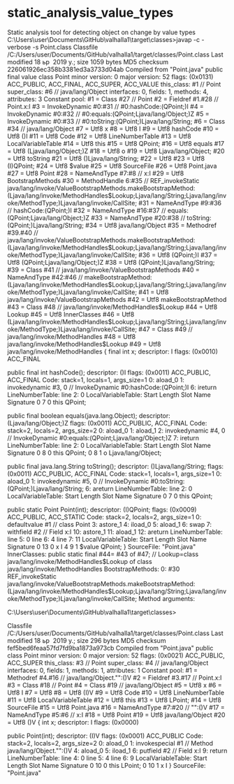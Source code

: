 # static_analysis_value_types
Static analysis tool for detecting  object on change by value types
C:\Users\user\Documents\GitHub\valhalla1\target\classes>javap -c -verbose -s Point.class
Classfile /C:/Users/user/Documents/GitHub/valhalla1/target/classes/Point.class
  Last modified 18 ьр  2019 у.; size 1059 bytes
  MD5 checksum 226061926ec358b3381ed3a3733d04ab
  Compiled from "Point.java"
public final value class Point
  minor version: 0
  major version: 52
  flags: (0x0131) ACC_PUBLIC, ACC_FINAL, ACC_SUPER, ACC_VALUE
  this_class: #1                          // Point
  super_class: #6                         // java/lang/Object
  interfaces: 0, fields: 1, methods: 4, attributes: 3
Constant pool:
   #1 = Class              #27            // Point
   #2 = Fieldref           #1.#28         // Point.x:I
   #3 = InvokeDynamic      #0:#31         // #0:hashCode:(QPoint;)I
   #4 = InvokeDynamic      #0:#32         // #0:equals:(QPoint;Ljava/lang/Object;)Z
   #5 = InvokeDynamic      #0:#33         // #0:toString:(QPoint;)Ljava/lang/String;
   #6 = Class              #34            // java/lang/Object
   #7 = Utf8               x
   #8 = Utf8               I
   #9 = Utf8               hashCode
  #10 = Utf8               ()I
  #11 = Utf8               Code
  #12 = Utf8               LineNumberTable
  #13 = Utf8               LocalVariableTable
  #14 = Utf8               this
  #15 = Utf8               QPoint;
  #16 = Utf8               equals
  #17 = Utf8               (Ljava/lang/Object;)Z
  #18 = Utf8               o
  #19 = Utf8               Ljava/lang/Object;
  #20 = Utf8               toString
  #21 = Utf8               ()Ljava/lang/String;
  #22 = Utf8               <init>
  #23 = Utf8               (I)QPoint;
  #24 = Utf8               $value
  #25 = Utf8               SourceFile
  #26 = Utf8               Point.java
  #27 = Utf8               Point
  #28 = NameAndType        #7:#8          // x:I
  #29 = Utf8               BootstrapMethods
  #30 = MethodHandle       6:#35          // REF_invokeStatic java/lang/invoke/ValueBootstrapMethods.makeBootstrapMethod:(Ljava/lang/invoke/MethodHandles$Lookup;Ljava/lang/String;Ljava/lang/invoke/MethodType;)Ljava/lang/invoke/CallSite;
  #31 = NameAndType        #9:#36         // hashCode:(QPoint;)I
  #32 = NameAndType        #16:#37        // equals:(QPoint;Ljava/lang/Object;)Z
  #33 = NameAndType        #20:#38
          // toString:(QPoint;)Ljava/lang/String;
  #34 = Utf8               java/lang/Object
  #35 = Methodref          #39.#40        // java/lang/invoke/ValueBootstrapMethods.makeBootstrapMethod:(Ljava/lang/invoke/MethodHandles$Lookup;Ljava/lang/String;Ljava/lang/invoke/MethodType;)Ljava/lang/invoke/CallSite;
  #36 = Utf8               (QPoint;)I
  #37 = Utf8               (QPoint;Ljava/lang/Object;)Z
  #38 = Utf8               (QPoint;)Ljava/lang/String;
  #39 = Class              #41            // java/lang/invoke/ValueBootstrapMethods
  #40 = NameAndType        #42:#46        // makeBootstrapMethod:(Ljava/lang/invoke/MethodHandles$Lookup;Ljava/lang/String;Ljava/lang/invoke/MethodType;)Ljava/lang/invoke/CallSite;
  #41 = Utf8               java/lang/invoke/ValueBootstrapMethods
  #42 = Utf8               makeBootstrapMethod
  #43 = Class              #48            // java/lang/invoke/MethodHandles$Lookup
  #44 = Utf8               Lookup
  #45 = Utf8               InnerClasses
  #46 = Utf8               (Ljava/lang/invoke/MethodHandles$Lookup;Ljava/lang/String;Ljava/lang/invoke/MethodType;)Ljava/lang/invoke/CallSite;
  #47 = Class              #49            // java/lang/invoke/MethodHandles
  #48 = Utf8               java/lang/invoke/MethodHandles$Lookup
  #49 = Utf8               java/lang/invoke/MethodHandles
{
  final int x;
    descriptor: I
    flags: (0x0010) ACC_FINAL

  public final int hashCode();
    descriptor: ()I
    flags: (0x0011) ACC_PUBLIC, ACC_FINAL
    Code:
      stack=1, locals=1, args_size=1
         0: aload_0
         1: invokedynamic #3,  0              // InvokeDynamic #0:hashCode:(QPoint;)I
         6: ireturn
      LineNumberTable:
        line 2: 0
      LocalVariableTable:
        Start  Length  Slot  Name   Signature
            0       7     0  this   QPoint;

  public final boolean equals(java.lang.Object);
    descriptor: (Ljava/lang/Object;)Z
    flags: (0x0011) ACC_PUBLIC, ACC_FINAL
    Code:
      stack=2, locals=2, args_size=2
         0: aload_0
         1: aload_1
         2: invokedynamic #4,  0              // InvokeDynamic #0:equals:(QPoint;Ljava/lang/Object;)Z
         7: ireturn
      LineNumberTable:
        line 2: 0
      LocalVariableTable:
        Start  Length  Slot  Name   Signature
            0       8     0  this   QPoint;
            0       8     1     o   Ljava/lang/Object;

  public final java.lang.String toString();
    descriptor: ()Ljava/lang/String;
    flags: (0x0011) ACC_PUBLIC, ACC_FINAL
    Code:
      stack=1, locals=1, args_size=1
         0: aload_0
         1: invokedynamic #5,  0              // InvokeDynamic #0:toString:(QPoint;)Ljava/lang/String;
         6: areturn
      LineNumberTable:
        line 2: 0
      LocalVariableTable:
        Start  Length  Slot  Name   Signature
            0       7     0  this   QPoint;

  public static Point Point(int);
    descriptor: (I)QPoint;
    flags: (0x0009) ACC_PUBLIC, ACC_STATIC
    Code:
      stack=2, locals=2, args_size=1
         0: defaultvalue  #1                  // class Point
         3: astore_1
         4: iload_0
         5: aload_1
         6: swap
         7: withfield     #2                  // Field x:I
        10: astore_1
        11: aload_1
        12: areturn
      LineNumberTable:
        line 5: 0
        line 6: 4
        line 7: 11
      LocalVariableTable:
        Start  Length  Slot  Name   Signature
            0      13     0     x   I
            4       9     1 $value   QPoint;
}
SourceFile: "Point.java"
InnerClasses:
  public static final #44= #43 of #47;    // Lookup=class java/lang/invoke/MethodHandles$Lookup of class java/lang/invoke/MethodHandles
BootstrapMethods:
  0: #30 REF_invokeStatic java/lang/invoke/ValueBootstrapMethods.makeBootstrapMethod:(Ljava/lang/invoke/MethodHandles$Lookup;Ljava/lang/String;Ljava/lang/invoke/MethodType;)Ljava/lang/invoke/CallSite;
    Method arguments:

C:\Users\user\Documents\GitHub\valhalla1\target\classes>






Classfile /C:/Users/user/Documents/GitHub/valhalla1/target/classes/Point.class
  Last modified 18 ьр  2019 у.; size 296 bytes
  MD5 checksum fef5bed6feaa57fd7fd9ba1873a973cb
  Compiled from "Point.java"
public class Point
  minor version: 0
  major version: 52
  flags: (0x0021) ACC_PUBLIC, ACC_SUPER
  this_class: #3                          // Point
  super_class: #4                         // java/lang/Object
  interfaces: 0, fields: 1, methods: 1, attributes: 1
Constant pool:
   #1 = Methodref          #4.#16         // java/lang/Object."<init>":()V
   #2 = Fieldref           #3.#17         // Point.x:I
   #3 = Class              #18            // Point
   #4 = Class              #19            // java/lang/Object
   #5 = Utf8               x
   #6 = Utf8               I
   #7 = Utf8               <init>
   #8 = Utf8               (I)V
   #9 = Utf8               Code
  #10 = Utf8               LineNumberTable
  #11 = Utf8               LocalVariableTable
  #12 = Utf8               this
  #13 = Utf8               LPoint;
  #14 = Utf8               SourceFile
  #15 = Utf8               Point.java
  #16 = NameAndType        #7:#20         // "<init>":()V
  #17 = NameAndType        #5:#6          // x:I
  #18 = Utf8               Point
  #19 = Utf8               java/lang/Object
  #20 = Utf8               ()V
{
  int x;
    descriptor: I
    flags: (0x0000)

  public Point(int);
    descriptor: (I)V
    flags: (0x0001) ACC_PUBLIC
    Code:
      stack=2, locals=2, args_size=2
         0: aload_0
         1: invokespecial #1                  // Method java/lang/Object."<init>":()V
         4: aload_0
         5: iload_1
         6: putfield      #2                  // Field x:I
         9: return
      LineNumberTable:
        line 4: 0
        line 5: 4
        line 6: 9
      LocalVariableTable:
        Start  Length  Slot  Name   Signature
            0      10     0  this   LPoint;
            0      10     1     x   I
}
SourceFile: "Point.java"
